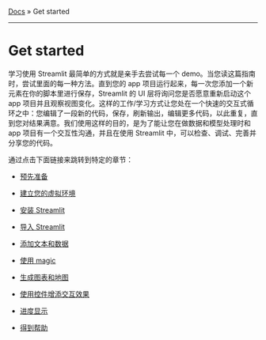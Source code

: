 [Docs](../README.md) » Get started

---

# Get started

学习使用 Streamlit 最简单的方式就是亲手去尝试每一个 demo。当您读这篇指南时，尝试里面的每一种方法。直到您的 app 项目运行起来，每一次您添加一个新元素在你的脚本里进行保存，Streamlit 的 UI 层将询问您是否愿意重新启动这个 app 项目并且观察视图变化。这样的工作/学习方式让您处在一个快速的交互式循环之中：您编辑了一段新的代码，保存，刷新输出，编辑更多代码，以此重复，直到您对结果满意。我们使用这样的目的，是为了能让您在做数据和模型处理时和 app 项目有一个交互性沟通，并且在使用 Streamlit 中，可以检查、调试、完善并分享您的代码。

通过点击下面链接来跳转到特定的章节：

+ [预先准备](1.%20预先准备)

+ [建立您的虚拟环境](2.%20建立您的虚拟环境)

+ [安装 Streamlit](3.%20安装%20Streamlit)

+ [导入 Streamlit](4.%20导入%20Streamlit)

+ [添加文本和数据](5.%20添加文本和数据)

+ [使用 magic](6.%20使用%20magic)

+ [生成图表和地图](7.%20生成图表和地图)

+ [使用控件增添交互效果](8.%20使用控件增添交互效果)

+ [进度显示](9.%20进度显示)

+ [得到帮助](10.%20得到帮助)